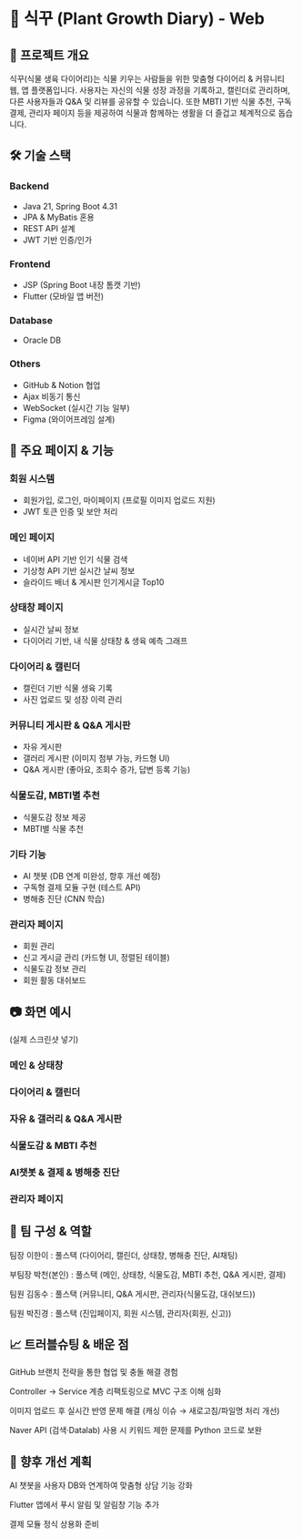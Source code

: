 # 🌱 식꾸 (Plant Growth Diary) - Web
## 📌 프로젝트 개요

식꾸(식물 생육 다이어리)는 식물 키우는 사람들을 위한 맞춤형 다이어리 & 커뮤니티 웹, 앱 플랫폼입니다.
사용자는 자신의 식물 성장 과정을 기록하고, 캘린더로 관리하며, 다른 사용자들과 Q&A 및 리뷰를 공유할 수 있습니다.
또한 MBTI 기반 식물 추천, 구독 결제, 관리자 페이지 등을 제공하여 식물과 함께하는 생활을 더 즐겁고 체계적으로 돕습니다.

## 🛠 기술 스택

### Backend
- Java 21, Spring Boot 4.31
- JPA & MyBatis 혼용
- REST API 설계
- JWT 기반 인증/인가

### Frontend
- JSP (Spring Boot 내장 톰캣 기반)
- Flutter (모바일 앱 버전)
  
### Database
- Oracle DB

### Others
- GitHub & Notion 협업
- Ajax 비동기 통신
- WebSocket (실시간 기능 일부)
- Figma (와이어프레임 설계)

## 🚀 주요 페이지 & 기능

### 회원 시스템
- 회원가입, 로그인, 마이페이지 (프로필 이미지 업로드 지원)
- JWT 토큰 인증 및 보안 처리

### 메인 페이지
- 네이버 API 기반 인기 식물 검색
- 기상청 API 기반 실시간 날씨 정보
- 슬라이드 배너 & 게시판 인기게시글 Top10

### 상태창 페이지
- 실시간 날씨 정보
- 다이어리 기반, 내 식물 상태창 & 생육 예측 그래프

### 다이어리 & 캘린더
- 캘린더 기반 식물 생육 기록
- 사진 업로드 및 성장 이력 관리

### 커뮤니티 게시판 & Q&A 게시판
- 자유 게시판
- 갤러리 게시판 (이미지 첨부 가능, 카드형 UI)
- Q&A 게시판 (좋아요, 조회수 증가, 답변 등록 기능)

### 식물도감, MBTI별 추천
- 식물도감 정보 제공
- MBTI별 식물 추천

### 기타 기능
- AI 챗봇 (DB 연계 미완성, 향후 개선 예정)
- 구독형 결제 모듈 구현 (테스트 API)
- 병해충 진단 (CNN 학습)

### 관리자 페이지
- 회원 관리
- 신고 게시글 관리 (카드형 UI, 정렬된 테이블)
- 식물도감 정보 관리
- 회원 활동 대쉬보드

## 📷 화면 예시
(실제 스크린샷 넣기)

### 메인 & 상태창

### 다이어리 & 캘린더

### 자유 & 갤러리 & Q&A 게시판

### 식물도감 & MBTI 추천

### AI챗봇 & 결제 & 병해충 진단

### 관리자 페이지


## 👥 팀 구성 & 역할

팀장 이한이 : 풀스택 (다이어리, 캘린더, 상태창, 병해충 진단, AI채팅)

부팀장 박천(본인) : 풀스택 (메인, 상태창, 식물도감, MBTI 추천, Q&A 게시판, 결제)

팀원 김동수 : 풀스택 (커뮤니티, Q&A 게시판, 관리자(식물도감, 대쉬보드))

팀원 박진경 : 풀스택 (진입페이지, 회원 시스템, 관리자(회원, 신고))

## 📈 트러블슈팅 & 배운 점

GitHub 브랜치 전략을 통한 협업 및 충돌 해결 경험

Controller → Service 계층 리팩토링으로 MVC 구조 이해 심화

이미지 업로드 후 실시간 반영 문제 해결 (캐싱 이슈 → 새로고침/파일명 처리 개선)

Naver API (검색·Datalab) 사용 시 키워드 제한 문제를 Python 코드로 보완

## 🔮 향후 개선 계획

AI 챗봇을 사용자 DB와 연계하여 맞춤형 상담 기능 강화

Flutter 앱에서 푸시 알림 및 알림창 기능 추가

결제 모듈 정식 상용화 준비

